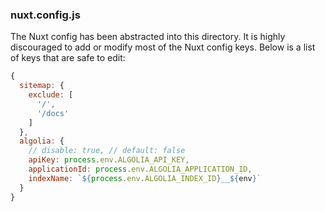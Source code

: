 ### nuxt.config.js

The Nuxt config has been abstracted into this directory. It is highly discouraged to add or modify most of the Nuxt config keys. Below is a list of keys that are safe to edit:

```js
{
  sitemap: {
    exclude: [
      '/',
      '/docs'
    ]
  },
  algolia: {
    // disable: true, // default: false
    apiKey: process.env.ALGOLIA_API_KEY,
    applicationId: process.env.ALGOLIA_APPLICATION_ID,
    indexName: `${process.env.ALGOLIA_INDEX_ID}__${env}`
  }
}
```
